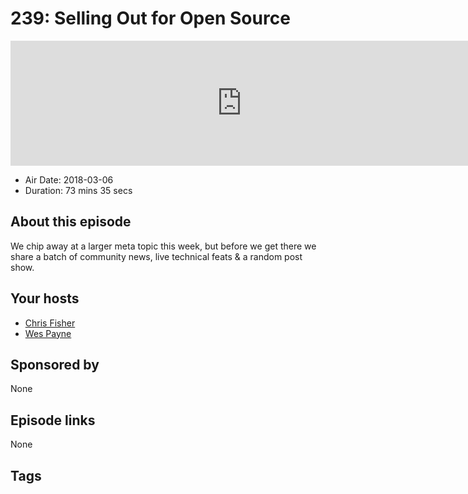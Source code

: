 # 239: Selling Out for Open Source

<iframe src="https://player.fireside.fm/v2/RUkczH-V+r9LedD3x?theme=dark" width="740" height="200" frameborder="0" scrolling="no"></iframe>

* Air Date: 2018-03-06
* Duration: 73 mins 35 secs

## About this episode

We chip away at a larger meta topic this week, but before we get there we share a batch of community news, live technical feats & a random post show.

## Your hosts
* [Chris Fisher](https://linuxunplugged.com/hosts/chrislas)
* [Wes Payne](https://linuxunplugged.com/hosts/wes)

## Sponsored by

None



## Episode links

None



## Tags

